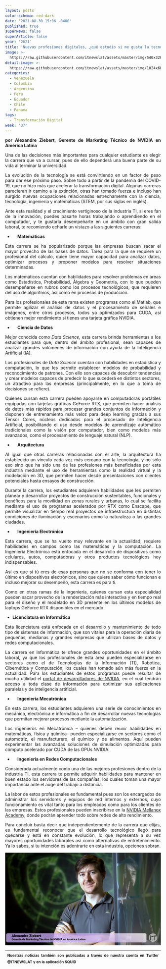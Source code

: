 ```yaml
---
layout: posts
color-schema: red-dark
date: '2021-08-30 15:06 -0400'
published: true
superNews: false
superArticle: false
year: '2021'
title: 'Nuevas profesiones digitales, ¿qué estudio si me gusta la tecnología?'
image: >-
  https://raw.githubusercontent.com/itnewslat/assets/master/img/540x320/Alexandre-Ziebert-p.jpg
detail-image: >-
  https://raw.githubusercontent.com/itnewslat/assets/master/img/1024x680/Alexandre-Ziebert-g.jpg
categories:
  - Venezuela
  - Colombia
  - Argentina
  - Perú
  - Ecuador
  - Chile
  - Panama
tags:
  - Transformación Digital
week: '37'
---
```

<p style="text-align: justify;"><strong>por Alexandre Ziebert, Gerente de Marketing Técnico de NVIDIA en América Latina</strong></p>
<p style="text-align: justify;">Una de las decisiones más importantes para cualquier estudiante es elegir la carrera que va a cursar, pues de ello dependerá una buena parte de su vida al terminar la universidad.</p>
<p style="text-align: justify;">La evolución de la tecnología se está convirtiendo en un factor de peso para dar ese próximo paso. Sobre todo a partir de la pandemia del COVID-19, que no hizo más que acelerar la transformación digital. Algunas carreras parecieran ir camino a la extinción, otras han tomado fuerza e incluso han surgido nuevas ocupaciones relacionadas estrechamente con la ciencia, tecnología, ingeniería y matemáticas (STEM, por sus siglas en inglés).</p>
<p style="text-align: justify;">Ante esta realidad y el crecimiento vertiginoso de la industria TI, si eres fan de la innovación, puedes pasarte horas trabajando o aprendiendo en el computador, y te gustaría desempeñarte en un ámbito con gran salida laboral, te recomiendo echarle un vistazo a las siguientes carreras:</p>

<ul style="text-align: justify;">
	<li>    <strong>Matemáticas</strong></li>
</ul>
<p style="text-align: justify;">Esta carrera se ha popularizado porque las empresas buscan sacar el mayor provecho de las bases de datos. Tarea para la que se requiere un profesional del cálculo, quien tiene mayor capacidad para analizar datos, optimizar procesos y proponer modelos para resolver situaciones determinadas.</p>
<p style="text-align: justify;">Los matemáticos cuentan con habilidades para resolver problemas en áreas como Estadística, Probabilidad, Álgebra y Geometría, con lo que pueden desempeñarse en rubros como los procesos tecnológicos, que requieren del uso de algoritmos, así como en procesos de producción.</p>
<p style="text-align: justify;">Para los profesionales de esta rama existen programas como el Matlab, que permite agilizar el análisis de datos y el procesamiento de señales e imágenes, entre otros procesos, todos ya optimizados para CUDA, así obtienen mejor rendimiento si tienes una tarjeta gráfica NVIDIA.</p>

<ul style="text-align: justify;">
	<li>    <strong>Ciencia de Datos</strong></li>
</ul>
<p style="text-align: justify;">Mejor conocida como <em>Data Science, </em>esta carrera brinda herramientas a los estudiantes para que, dentro del ámbito profesional, sean capaces de analizar grandes volúmenes de información con ayuda de la Inteligencia Artificial (IA).</p>
<p style="text-align: justify;">Los profesionales de <em>Data Science</em> cuentan con habilidades en estadística y computación, lo que les permite establecer modelos de probabilidad y reconocimiento de patrones. Con ello son capaces de descubrir tendencias y crear modelos capaces de predecir lo que sucederá en distintos sectores, un atractivo para las empresas (principalmente, en lo que a toma de decisiones se refiere).</p>
<p style="text-align: justify;">Quienes cursan esta carrera pueden apoyarse en computadoras portátiles equipadas con tarjetas gráficas GeForce RTX, que permiten hacer análisis de datos más rápidos para procesar grandes conjuntos de información y disponen de entrenamiento más veloz para deep learning gracias a sus Tensor Cores, núcleos dedicados para el procesado de Inteligencia Artificial, posibilitando el uso desde modelos de aprendizaje automático tradicionales como la visión por computador, bien como modelos más avanzados, como el procesamiento de lenguaje natural (NLP).</p>

<ul style="text-align: justify;">
	<li>    <strong>Arquitectura</strong></li>
</ul>
<p style="text-align: justify;">Al igual que otras carreras relacionadas con el arte, la arquitectura ha establecido un vínculo cada vez más cercano con la tecnología, y no sólo eso sino que ha sido una de las profesiones más beneficiadas por esta industria mediante el uso de herramientas como la realidad virtual y la modelación en 3D, que permiten hacer desde presentaciones con clientes potenciales hasta ensayos de construcción.</p>
<p style="text-align: justify;">Durante la carrera, los estudiantes adquieren habilidades que les permiten planear y desarrollar proyectos de construcción sustentables, funcionales y benéficos para la movilidad en zonas rurales y urbanas, lo cual se facilita mediante el uso de programas acelerados por RTX como Enscape, que permite visualizar en tiempo real proyectos de infraestructura en distintas condiciones de iluminación y escenarios como la naturaleza o las grandes ciudades.</p>

<ul style="text-align: justify;">
	<li>    <strong>Ingeniería Electrónica</strong></li>
</ul>
<p style="text-align: justify;">Esta carrera, que se ha vuelto muy relevante en la actualidad, requiere habilidades en campos como las matemáticas y la computación. La Ingeniería Electrónica está enfocada en el desarrollo de dispositivos como celulares, autos, computadoras y otros productos tecnológicos hoy indispensables.</p>
<p style="text-align: justify;">Así es que si tú eres de esas personas que no se conforma con tener lo último en dispositivos electrónicos, sino que quiere saber cómo funcionan e incluso mejorar su desempeño, esta carrera es para ti.</p>
<p style="text-align: justify;">Como en otras ramas de la ingeniería, quienes cursan esta especialidad pueden sacar provecho de la renderización más interactiva y en tiempo real para el diseño y el modelado en 3D presente en los últimos modelos de laptops GeForce RTX disponibles en el mercado.</p>

<ul style="text-align: justify;">
	<li><strong>Licenciatura en Informática</strong></li>
</ul>
<p style="text-align: justify;">Esta licenciatura está enfocada en el desarrollo y mantenimiento de todo tipo de sistemas de información, que son vitales para la operación diaria de pequeñas, medianas y grandes empresas que utilizan bases de datos y redes computacionales.</p>
<p style="text-align: justify;">La carrera en Informática te ofrece grandes oportunidades en el ámbito laboral, ya que los profesionales de esta área pueden especializarse en sectores como el de Tecnologías de la Información (TI), Robótica, Cibernética y Computación, los cuales han tomado aún más fuerza en la actualidad. Para los estudiantes de estos programas puede resultar de mucha utilidad el <a href="https://developer.nvidia.com/">portal de desarrolladores de NVIDIA</a>, en el cual tendrán acceso a toda clase de información para optimizar sus aplicaciones paralelas y de inteligencia artificial.</p>

<ul style="text-align: justify;">
	<li>    <strong>Ingeniería Mecatrónica</strong></li>
</ul>
<p style="text-align: justify;">En esta carrera, los estudiantes adquieren una serie de conocimientos en mecánica, electrónica e informática a fin de desarrollar nuevas tecnologías que permitan mejorar procesos mediante la automatización.</p>
<p style="text-align: justify;">Los ingenieros en Mecatrónica – quienes deben reunir habilidades en matemáticas, física y química- pueden especializarse en sectores como el automotriz, el manufacturero, el químico y de alimentos. Aquí pueden experimentar las avanzadas soluciones de simulación optimizadas para cómputo acelerado por CUDA de las GPUs NVIDIA.</p>

<ul style="text-align: justify;">
	<li>    <strong>Ingeniería en Redes Computacionales</strong></li>
</ul>
<p style="text-align: justify;">Considerada actualmente como una de las mejores profesiones dentro de la industria TI, esta carrera te permite adquirir habilidades para mantener en buen estado los servidores de las compañías, los cuales toman una mayor importancia ante el auge del trabajo a distancia.</p>
<p style="text-align: justify;">La labor de estos profesionales es fundamental pues son los encargados de administrar los servidores y equipos de red internos y externos, cuyo funcionamiento es vital tanto para los empleados como para los clientes de las empresas. Estos profesionales pueden inscribirse en la <a href="https://academy.mellanox.com/en/">NVIDIA Mellanox Academy</a>, donde podrán aprender todo sobre redes de alto rendimiento.</p>
<p style="text-align: justify;">Para concluir basta decir que independientemente de la carrera que elijas, es fundamental reconocer que el desarrollo tecnológico llegó para quedarse y está en constante evolución, lo que representa a su vez mayores oportunidades laborales así como alternativas de entretenimiento. Ya lo sabes, si tu intención es adentrarte en esta industria, opciones sobran.</p>

![](https://raw.githubusercontent.com/itnewslat/assets/master/img/540x320/Alexandre-Ziebert-p.jpg)

<table style="height: 42px;" width="569">
<tbody>
<tr>
<td style="text-align: justify;"><sub><strong>Nuestras noticias también son publicadas a través de nuestra cuenta en Twitter <a href="https://twitter.com/itnewslat?lang=es">@ITNEWSLAT</a> y en la aplicación <a href="https://squidapp.co/en/">SQUID</a></strong></sub></td>
</tr>
</tbody>
</table>
